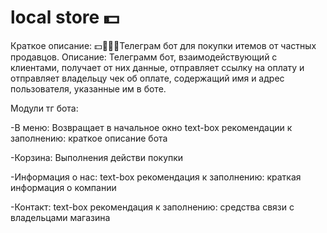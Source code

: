 # local store 💵
Краткое описание:
💵👨🏿‍💻Телеграм бот для покупки итемов от частных продавцов.
Описание:
Телеграмм бот, взаимодействующий с клиентами, получает от них данные, отправляет ссылку на оплату и отправляет владельцу чек об оплате, содержащий имя и адрес пользователя, указанные им в боте.

Модули тг бота:

-В меню: Возвращает в начальное окно
text-box
рекомендации к заполнению:
краткое описание бота

-Корзина:
Выполнения действи покупки

-Информация о нас:
text-box
рекомендация к заполнению:
краткая информация о компании

-Контакт:
text-box
рекомендация к заполнению:
средства связи с владельцами магазина
